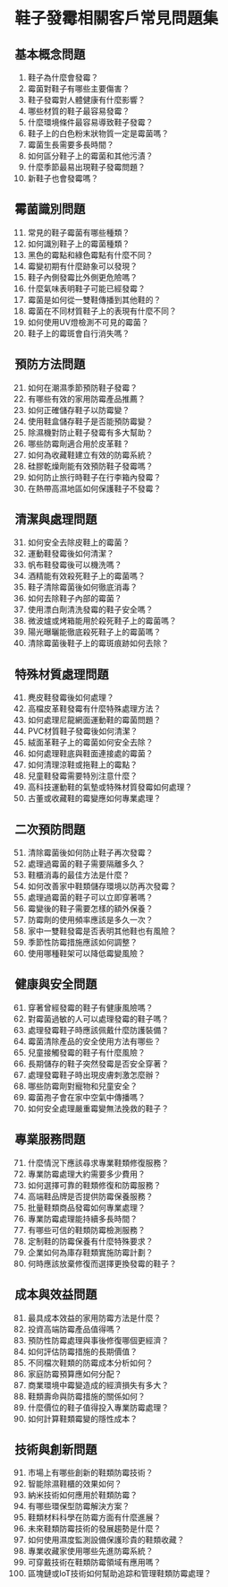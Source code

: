 # 鞋子發霉相關客戶常見問題集

## 基本概念問題

1. 鞋子為什麼會發霉？
2. 霉菌對鞋子有哪些主要傷害？
3. 鞋子發霉對人體健康有什麼影響？
4. 哪些材質的鞋子最容易發霉？
5. 什麼環境條件最容易導致鞋子發霉？
6. 鞋子上的白色粉末狀物質一定是霉菌嗎？
7. 霉菌生長需要多長時間？
8. 如何區分鞋子上的霉菌和其他污漬？
9. 什麼季節最易出現鞋子發霉問題？
10. 新鞋子也會發霉嗎？

## 霉菌識別問題

11. 常見的鞋子霉菌有哪些種類？
12. 如何識別鞋子上的霉菌種類？
13. 黑色的霉點和綠色霉點有什麼不同？
14. 霉變初期有什麼跡象可以發現？
15. 鞋子內側發霉比外側更危險嗎？
16. 什麼氣味表明鞋子可能已經發霉？
17. 霉菌是如何從一雙鞋傳播到其他鞋的？
18. 霉菌在不同材質鞋子上的表現有什麼不同？
19. 如何使用UV燈檢測不可見的霉菌？
20. 鞋子上的霉斑會自行消失嗎？

## 預防方法問題

21. 如何在潮濕季節預防鞋子發霉？
22. 有哪些有效的家用防霉產品推薦？
23. 如何正確儲存鞋子以防霉變？
24. 使用鞋盒儲存鞋子是否能預防霉變？
25. 除濕機對防止鞋子發霉有多大幫助？
26. 哪些防霉劑適合用於皮革鞋？
27. 如何為收藏鞋建立有效的防霉系統？
28. 硅膠乾燥劑能有效預防鞋子發霉嗎？
29. 如何防止旅行時鞋子在行李箱內發霉？
30. 在熱帶高濕地區如何保護鞋子不發霉？

## 清潔與處理問題

31. 如何安全去除皮鞋上的霉菌？
32. 運動鞋發霉後如何清潔？
33. 帆布鞋發霉後可以機洗嗎？
34. 酒精能有效殺死鞋子上的霉菌嗎？
35. 鞋子清除霉菌後如何徹底消毒？
36. 如何去除鞋子內部的霉菌？
37. 使用漂白劑清洗發霉的鞋子安全嗎？
38. 微波爐或烤箱能用於殺死鞋子上的霉菌嗎？
39. 陽光曝曬能徹底殺死鞋子上的霉菌嗎？
40. 清除霉菌後鞋子上的霉斑痕跡如何去除？

## 特殊材質處理問題

41. 麂皮鞋發霉後如何處理？
42. 高檔皮革鞋發霉有什麼特殊處理方法？
43. 如何處理尼龍網面運動鞋的霉菌問題？
44. PVC材質鞋子發霉後如何清潔？
45. 絨面革鞋子上的霉菌如何安全去除？
46. 如何處理鞋底與鞋面連接處的霉菌？
47. 如何清理涼鞋或拖鞋上的霉點？
48. 兒童鞋發霉需要特別注意什麼？
49. 高科技運動鞋的氣墊或特殊材質發霉如何處理？
50. 古董或收藏鞋的霉變應如何專業處理？

## 二次預防問題

51. 清除霉菌後如何防止鞋子再次發霉？
52. 處理過霉菌的鞋子需要隔離多久？
53. 鞋櫃消毒的最佳方法是什麼？
54. 如何改善家中鞋類儲存環境以防再次發霉？
55. 處理過霉菌的鞋子可以立即穿著嗎？
56. 霉變後的鞋子需要怎樣的額外保養？
57. 防霉劑的使用頻率應該是多久一次？
58. 家中一雙鞋發霉是否表明其他鞋也有風險？
59. 季節性防霉措施應該如何調整？
60. 使用哪種鞋架可以降低霉變風險？

## 健康與安全問題

61. 穿著曾經發霉的鞋子有健康風險嗎？
62. 對霉菌過敏的人可以處理發霉的鞋子嗎？
63. 處理發霉鞋子時應該佩戴什麼防護裝備？
64. 霉菌清除產品的安全使用方法有哪些？
65. 兒童接觸發霉的鞋子有什麼風險？
66. 長期儲存的鞋子突然發霉是否安全穿著？
67. 處理發霉鞋子時出現皮膚刺激怎麼辦？
68. 哪些防霉劑對寵物和兒童安全？
69. 霉菌孢子會在家中空氣中傳播嗎？
70. 如何安全處理嚴重霉變無法挽救的鞋子？

## 專業服務問題

71. 什麼情況下應該尋求專業鞋類修復服務？
72. 專業防霉處理大約需要多少費用？
73. 如何選擇可靠的鞋類修復和防霉服務？
74. 高端鞋品牌是否提供防霉保養服務？
75. 批量鞋類商品發霉如何專業處理？
76. 專業防霉處理能持續多長時間？
77. 有哪些可信的鞋類防霉檢測服務？
78. 定制鞋的防霉保養有什麼特殊要求？
79. 企業如何為庫存鞋類實施防霉計劃？
80. 何時應該放棄修復而選擇更換發霉的鞋子？

## 成本與效益問題

81. 最具成本效益的家用防霉方法是什麼？
82. 投資高端防霉產品值得嗎？
83. 預防性防霉處理與事後修復哪個更經濟？
84. 如何評估防霉措施的長期價值？
85. 不同檔次鞋類的防霉成本分析如何？
86. 家庭防霉預算應如何分配？
87. 商業環境中霉變造成的經濟損失有多大？
88. 鞋類壽命與防霉措施的關係如何？
89. 什麼價位的鞋子值得投入專業防霉處理？
90. 如何計算鞋類霉變的隱性成本？

## 技術與創新問題

91. 市場上有哪些創新的鞋類防霉技術？
92. 智能除濕鞋櫃的效果如何？
93. 納米技術如何應用於鞋類防霉？
94. 有哪些環保型防霉解決方案？
95. 鞋類材料科學在防霉方面有什麼進展？
96. 未來鞋類防霉技術的發展趨勢是什麼？
97. 如何使用濕度監測設備保護珍貴的鞋類收藏？
98. 專業收藏家使用哪些先進防霉系統？
99. 可穿戴技術在鞋類防霉領域有應用嗎？
100. 區塊鏈或IoT技術如何幫助追踪和管理鞋類防霉處理？
